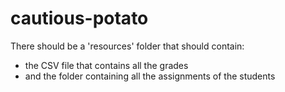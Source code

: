 # cautious-potato
There should be a 'resources' folder that should contain:
* the CSV file that contains all the grades
* and the folder containing all the assignments of the students
